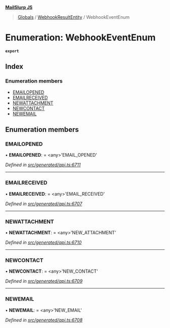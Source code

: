 **[MailSlurp JS](../README.md)**

> [Globals](../README.md) / [WebhookResultEntity](../modules/webhookresultentity.md) / WebhookEventEnum

# Enumeration: WebhookEventEnum

**`export`** 

## Index

### Enumeration members

* [EMAILOPENED](webhookresultentity.webhookeventenum.md#emailopened)
* [EMAILRECEIVED](webhookresultentity.webhookeventenum.md#emailreceived)
* [NEWATTACHMENT](webhookresultentity.webhookeventenum.md#newattachment)
* [NEWCONTACT](webhookresultentity.webhookeventenum.md#newcontact)
* [NEWEMAIL](webhookresultentity.webhookeventenum.md#newemail)

## Enumeration members

### EMAILOPENED

•  **EMAILOPENED**:  = \<any>'EMAIL\_OPENED'

*Defined in [src/generated/api.ts:6711](https://github.com/mailslurp/mailslurp-client/blob/cce5bf2/src/generated/api.ts#L6711)*

___

### EMAILRECEIVED

•  **EMAILRECEIVED**:  = \<any>'EMAIL\_RECEIVED'

*Defined in [src/generated/api.ts:6707](https://github.com/mailslurp/mailslurp-client/blob/cce5bf2/src/generated/api.ts#L6707)*

___

### NEWATTACHMENT

•  **NEWATTACHMENT**:  = \<any>'NEW\_ATTACHMENT'

*Defined in [src/generated/api.ts:6710](https://github.com/mailslurp/mailslurp-client/blob/cce5bf2/src/generated/api.ts#L6710)*

___

### NEWCONTACT

•  **NEWCONTACT**:  = \<any>'NEW\_CONTACT'

*Defined in [src/generated/api.ts:6709](https://github.com/mailslurp/mailslurp-client/blob/cce5bf2/src/generated/api.ts#L6709)*

___

### NEWEMAIL

•  **NEWEMAIL**:  = \<any>'NEW\_EMAIL'

*Defined in [src/generated/api.ts:6708](https://github.com/mailslurp/mailslurp-client/blob/cce5bf2/src/generated/api.ts#L6708)*
